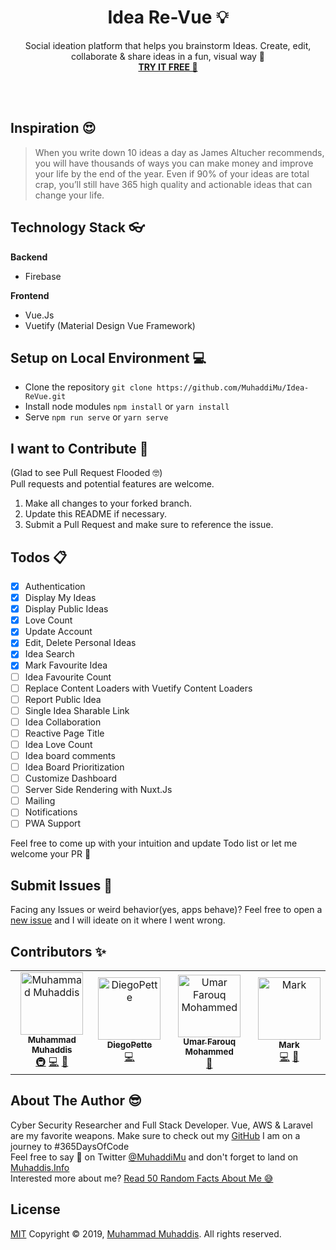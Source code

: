   <h1 align="center">Idea Re-Vue  💡</h1> 
  <p align="center">Social ideation platform that helps you brainstorm Ideas. Create, edit, collaborate & share ideas in a fun, visual way 🥳
  <br> 
  <a href="https://muhaddimu.github.io/Idea-ReVue/"><strong>TRY IT FREE 🤩</strong></a></p>
  <br><br>
  
## Inspiration 😍
> When you write down 10 ideas a day as James Altucher recommends, you will have thousands of ways you can make money and improve your life by the end of the year. Even if 90% of your ideas are total crap, you’ll still have 365 high quality and actionable ideas that can change your life.

## Technology Stack 👓
**Backend**
 - Firebase

**Frontend**
 - Vue.Js
 - Vuetify (Material Design Vue Framework)
 
## Setup on Local Environment 💻
- Clone the repository `git clone https://github.com/MuhaddiMu/Idea-ReVue.git`<br />
- Install node modules `npm install` or `yarn install`<br />
- Serve `npm run serve` or `yarn serve`

## I want to  Contribute 🙏
(Glad to see Pull Request Flooded 🤓)<br />
Pull requests and potential features are welcome.

 1. Make all changes to your forked branch.
 2. Update this README if necessary.
 3. Submit a Pull Request and make sure to reference the issue.

## Todos 📋
 - [x] Authentication
 - [x] Display My Ideas
 - [x] Display Public Ideas
 - [x] Love Count
 - [x] Update Account
 - [x] Edit, Delete Personal Ideas
 - [x] Idea Search
 - [x] Mark Favourite Idea
 - [ ] Idea Favourite Count
 - [ ] Replace Content Loaders with Vuetify Content Loaders 
 - [ ] Report Public Idea
 - [ ] Single Idea Sharable Link
 - [ ] Idea Collaboration
 - [ ] Reactive Page Title
 - [ ] Idea Love Count
 - [ ] Idea board comments
 - [ ] Idea Board Prioritization
 - [ ] Customize Dashboard
 - [ ] Server Side Rendering with Nuxt.Js
 - [ ] Mailing
 - [ ] Notifications
 - [ ] PWA Support

Feel free to come up with your intuition and update Todo list or let me welcome your PR 🎉

## Submit Issues 🐛
Facing any Issues or weird behavior(yes, apps behave)? Feel free to open a [new issue](https://github.com/MuhaddiMu/Idea-ReVue/issues/new) and I will ideate on it where I went wrong.

## Contributors ✨
<!-- ALL-CONTRIBUTORS-LIST:START - Do not remove or modify this section -->
<!-- prettier-ignore -->
<table>
  <tr>
    <td align="center"><a href="http://Http://www.Muhaddis.Info"><img src="https://avatars3.githubusercontent.com/u/26611847?v=4" width="100px;" alt="Muhammad Muhaddis"/><br /><sub><b>Muhammad Muhaddis</b></sub></a><br /><a href="#infra-MuhaddiMu" title="Infrastructure (Hosting, Build-Tools, etc)">🚇</a> <a href="https://github.com/MuhaddiMu/Idea-ReVue/commits?author=MuhaddiMu" title="Code">💻</a> <a href="#business-MuhaddiMu" title="Business development">💼</a></td>
    <td align="center"><a href="https://github.com/DiegoPette"><img src="https://avatars3.githubusercontent.com/u/31654084?v=4" width="100px;" alt="DiegoPette"/><br /><sub><b>DiegoPette</b></sub></a><br /><a href="https://github.com/MuhaddiMu/Idea-ReVue/commits?author=DiegoPette" title="Code">💻</a></td>
    <td align="center"><a href="https://umarfarouq.website"><img src="https://avatars3.githubusercontent.com/u/24873093?v=4" width="100px;" alt="Umar Farouq Mohammed"/><br /><sub><b>Umar Farouq Mohammed</b></sub></a><br /><a href="#design-humarh-dharnarh" title="Design">🎨</a></td>
    <td align="center"><a href="https://MarkMessmore.us"><img src="https://avatars1.githubusercontent.com/u/25889617?v=4" width="100px;" alt="Mark"/><br /><sub><b>Mark</b></sub></a><br /><a href="https://github.com/MuhaddiMu/Idea-ReVue/commits?author=markrmessmore" title="Code">💻</a> <a href="#design-markrmessmore" title="Design">🎨</a></td>
  </tr>
</table>

<!-- ALL-CONTRIBUTORS-LIST:END -->

## About The Author 😎
Cyber Security Researcher and Full Stack Developer. Vue, AWS & Laravel are my favorite weapons. Make sure to check out my [GitHub](https://github.com/MuhaddiMu) I am on a journey to #365DaysOfCode <br />
Feel free to say 👋 on Twitter [@MuhaddiMu](https://twitter.com/MuhaddiMu) and don't forget to land on [Muhaddis.Info](http://www.Muhaddis.Info) <br />
Interested more about me? [Read 50  Random Facts About Me 😅](https://www.muhaddis.info/50-random-facts-about-me/)

## License
[MIT](http://opensource.org/licenses/MIT)
Copyright &copy; 2019, [Muhammad Muhaddis](https://www.Muhaddis.Info). All rights reserved.
